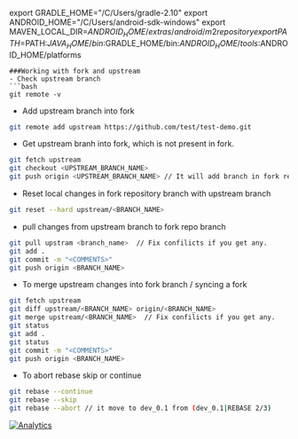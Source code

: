 export GRADLE_HOME="/C/Users/gradle-2.10"
export ANDROID_HOME="/C/Users/android-sdk-windows"
export MAVEN_LOCAL_DIR=$ANDROID_HOME/extras/android/m2repository
export PATH=$PATH:$JAVA_HOME/bin:$GRADLE_HOME/bin:$ANDROID_HOME/tools:$ANDROID_HOME/platforms
```
###Working with fork and upstream
- Check upstream branch
```bash
git remote -v
```
- Add upstream branch into fork
```bash 
git remote add upstream https://github.com/test/test-demo.git
```

- Get upstream branh into fork, which is not present in fork.
```bash
git fetch upstream
git checkout <UPSTREAM_BRANCH_NAME>
git push origin <UPSTREAM_BRANCH_NAME> // It will add branch in fork repository
```

- Reset local changes in fork repository branch with upstream branch
```bash
git reset --hard upstream/<BRANCH_NAME>
```

- pull changes from upstream branch to fork repo branch
```bash
git pull upstram <branch_name>  // Fix confilicts if you get any.
git add .
git commit -m "<COMMENTS>"
git push origin <BRANCH_NAME>
```
- To merge upstream changes into fork branch / syncing a fork
```bash
git fetch upstream
git diff upstream/<BRANCH_NAME> origin/<BRANCH_NAME>
git merge upstream/<BRANCH_NAME>  // Fix confilicts if you get any.
git status
git add .
git status
git commit -m "<COMMENTS>"
git push origin <BRANCH_NAME>
```

- To abort rebase skip or continue
```bash
git rebase --continue
git rebase --skip
git rebase --abort // it move to dev_0.1 from (dev_0.1|REBASE 2/3) 
```


[![Analytics](https://ga-beacon.appspot.com/UA-70337513-4/chromeskel_a/readme?pixel)](https://github.com/prashantkoshta/developer-hand-book)

